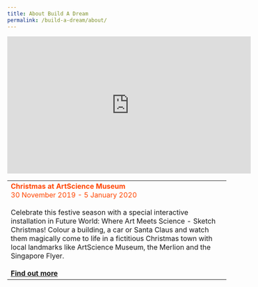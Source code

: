 ```yaml
---
title: About Build A Dream
permalink: /build-a-dream/about/
---
```

<div class="bp-youtube">
      <iframe width="560" height="315" src="https://www.youtube.com/embed/KYo6lUn25gs" frameborder="0" allow="accelerometer; autoplay; encrypted-media; gyroscope; picture-in-picture" allowfullscreen></iframe>
</div>
<table>
      <tr>
    <td>
      <font color="orangered"><b>Christmas at ArtScience Museum</b></font>
      <font color="orangered"><br>30 November 2019 - 5 January 2020</font>
      <br>  
      <br>Celebrate this festive season with a special interactive installation in Future World: Where Art Meets Science - Sketch Christmas! Colour a building, a car or Santa Claus and watch them magically come to life in a fictitious Christmas town with local landmarks like ArtScience Museum, the Merlion and the Singapore Flyer. 
      <br>
      <font color="orangered"><b><br><a href="www.marinabaysands.com/artsciencemuseum">Find out more</a></b></font>
      <br>
</table>

